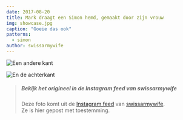 ```yaml
---
date: 2017-08-20
title: Mark draagt een Simon hemd, gemaakt door zijn vrouw
img: showcase.jpg
caption: "Goeie das ook"
patterns:
  - simon
author: swissarmywife
---
```


![Een andere kant](2.jpg)

![En de achterkant](3.jpg)

> ##### Bekijk het origineel in de Instagram feed van swissarmywife
> 
> Deze foto komt uit de [Instagram feed](https://www.instagram.com/p/BYAX07OFEPL/) van [swissarmywife](https://mnel2.wordpress.com/).   
> Ze is hier gepost met toestemming.
